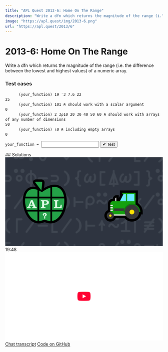 ```yaml
---
title: "APL Quest 2013-6: Home On The Range"
description: "Write a dfn which returns the magnitude of the range (i."
image: "https://apl.quest/img/2013-6.png"
url: "https://apl.quest/2013/6"
---
```


# <span class=s>2013-</span>6: Home On The Range

Write a dfn which returns the magnitude of the range (i.e. the difference between the lowest and
highest values) of a numeric array.

### Test cases

```APL
      (your_function) 19 ¯3 7.6 22
25
      (your_function) 101 ⍝ should work with a scalar argument
0
      (your_function) 2 3⍴10 20 30 40 50 60 ⍝ should work with arrays of any number of dimensions
50
      (your_function) ⍳0 ⍝ including empty arrays
0
```
<div class="pdiv">
  <code onclick="p_Input.focus()">your_function ← </code><input id="p_Input" autocomplete="off" spellcheck="false" oninput="this.parentElement.querySelector`button`.disabled=false;localStorage.setItem(window.location.pathname,this.value)" onkeypress="subm(event)">
  <button onclick="alert$.next`Testing…`;submitSolution`p`" class="md-button md-button--primary">&#x2714; Test</button>
</div>
<blockquote id="p_Output"></blockquote>
## Solutions
<div onclick="play(this)" title="Video on YouTube" class="yt">
<img alt="Video Thumbnail" src="../../img/2013-6.png">
<time>19:48</time>
<img alt="YouTube" src="../../img/yt-big.png">
</div>
<a href="https://chat.stackexchange.com/transcript/52405?m=60624938#60624938" target="_blank" class="md-button md-button--primary">Chat transcript</a>
<a href="https://github.com/abrudz/apl_quest/blob/main/2013/6.apl" target="_blank" class="md-button md-button--primary right">Code on GitHub</a>

<script>
    testCases={"a":["19 ¯3 7.6 22","101","¯5+⍳10","?5⍴50","2 3⍴10 20 30 40 50 60","5 5⍴?25⍴100"],"b":["0","⌽19 ¯3 7.6 22","3.1415","10⍴0","14.2 9 ¯3 3.1 0 ¯1.1"],"f":"{{(⊃⌽⍵)-⊃⍵}(,⍵)[⍋,⍵]}"}
    p_Input.value=localStorage.getItem(window.location.pathname)
    play=e=>e.outerHTML=`<iframe src="https://www.youtube.com/embed/36HlHsEjUIQ?list=PLYKQVqyrAEj9wDIUyLDGtDAFTKY38BUMN&autoplay=1" title="<span class=s>2013-</span>6: Home On The Range (APL Quest 2013-6)" frameborder="0" allow="accelerometer; autoplay; clipboard-write; encrypted-media; gyroscope; picture-in-picture; web-share" referrerpolicy="strict-origin-when-cross-origin" allowfullscreen></iframe>`
</script>
